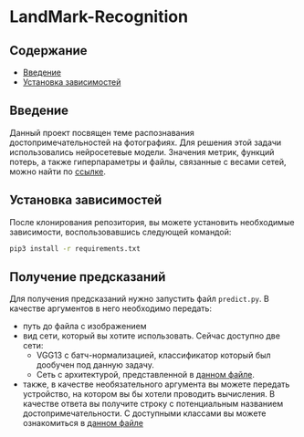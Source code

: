# LandMark-Recognition

## Содержание
  * [Введение](#Intro)
  * [Установка зависимостей](#Dep_installation)

## Введение
  Данный проект посвящен теме распознавания достопримечательностей на фотографиях. Для решения этой задачи использовались нейросетевые модели. Значения метрик, функций потерь, а также гиперпараметры и файлы, связанные с весами сетей, можно найти по [ссылке](https://wandb.ai/ml_landmarks/ml_landmarks).

## Установка зависимостей
После клонирования репозитория, вы можете установить необходимые зависимости, воспользовавшись следующей командой:
```bash
pip3 install -r requirements.txt
```

## Получение предсказаний
Для получения предсказаний нужно запустить файл `predict.py`. В качестве аргументов в него необходимо передать:
  * путь до файла с изображением
  * вид сети, который вы хотите использовать. Сейчас доступно две сети: 
    * VGG13 с батч-нормализацией, классификатор который был дообучен под данную задачу.
    * Сеть с архитектурой, представленной в [данном файле](https://github.com/bitxzibit3/LandMark-Recognition/blob/main/models/my_model.py).
  * также, в качестве необязательного аргумента вы можете передать устройство, на котором вы бы хотели проводить вычисления.
 В качестве ответа вы получите строку с потенциальным названием достопримечательности. С доступными классами вы можете ознакомиться в [данном файле]()
